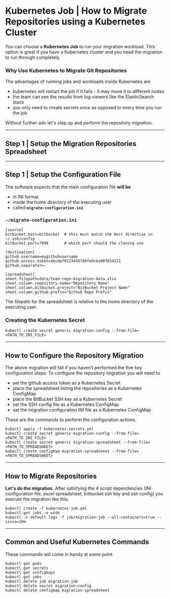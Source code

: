 
# Kubernetes Job | How to Migrate Repositories using a Kubernetes Cluster

You can choose a **Kubernetes Job** to run your migration workload. This option is great if you have a Kubernetes cluster and you need the migration to run through completely.

### Why Use Kubernetes to Migrate Git Repositories

The advantages of running jobs and workloads inside Kubernetes are

- kubernetes will restart the job if it fails - it may move it to different nodes
- the team can see the results from log viewers like the ElasticSearch stack
- you only need to create secrets once as opposed to every time you run the job


Without further ado let's step up and perform the repository migration.


---

## Step 1 | Setup the Migration Repositories Spreadsheet



---


## Step 1 | Setup the Configuration File

The software expects that the main configuration file **will be**
- in INI format
- inside the home directory of the executing user
- called **`migrate-configuration.ini`**

### `~/migrate-configuration.ini`

```
[source]
bitbucket.host=bitbucket  # this must match the Host directive in ~/.ssh/config
bitbucket.port=7999       # which port should the cloning use

[destination]
github.username=mygithubusername
github.access.token=abcdef0123456789fedcba987654321
github.separator=-

[spreadsheet]
sheet.filepath=data/team-repo-migration-data.xlsx
sheet.column.repository.name="Repository Name"
sheet.column.bitbucket.project="BitBucket Project Name"
sheet.column.github.prefix="Github Repo Prefix"
```

The filepath for the spreadsheet is relative to the home directory of the executing user.

### Creating the Kubernetes Secret

```
kubectl create secret generic migration-config --from-file=<PATH_TO_INI_FILE>
```
---


## How to Configure the Repository Migration

The above migration will fail if you haven't performed the five key configuration steps.
To configure the repository migration you will need to

- set the github access token as a Kubernetes Secret
- place the spreadsheet listing the repositories as a Kubernetes ConfigMap
- place the BitBucket SSH key as a Kubernetes Secret
- set the SSH config file as a Kubernetes ConfigMap
- set the migration configuration INI file as a Kubernetes ConfigMap

These are the commands to perform the configuration actions.

```
kubectl apply -f kubernetes-secrets.yml 
kubectl create secret generic migration-config --from-file=<PATH_TO_INI_FILE>
kubectl create secret generic migration-spreadsheet --from-file=<PATH_TO_SPREADSHEET>
kubectl create configmap migration-spreadsheet --from-file=<PATH_TO_SPREADSHEET>
```


---


## How to Migrate Repositories

**Let's do the migration.** After satisfying the 4 script dependencies (INI configuration file, excel spreadsheet, bitbucket ssh key and ssh config) you execute the migration like this.

```
kubectl create -f kubernetes-job.yml
kubectl get jobs -o wide
kubectl -n default logs -f job/migration-job --all-containers=true --since=10m
```


---


## Common and Useful Kubernetes Commands

These commands will come in handy at some point.

```
kubectl get pods
kubectl get secrets
kubectl get configmaps
kubectl get jobs
kubectl delete job migration-job
kubectl delete secret migration-config
kubectl delete configmap migration-spreadsheet
```
